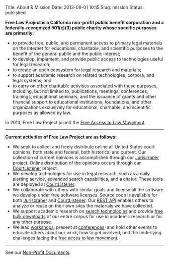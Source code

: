 Title: About & Mission
Date: 2013-08-01 10:15
Slug: mission
Status: published

**Free Law Project is a California non-profit public benefit corporation
and a federally-recognized 501(c)(3) public charity whose specific
purposes are primarily:**

-   to provide free, public, and permanent access to primary legal
    materials on the Internet for educational, charitable, and
    scientific purposes to the benefit of the general public and the
    public interest;
-   to develop, implement, and provide public access to technologies
    useful for legal research;
-   to create an open ecosystem for legal research and materials;
-   to support academic research on related technologies, corpora, and
    legal systems; and
-   to carry on other charitable activities associated with these
    purposes, including, but not limited to, publications, meetings,
    conferences, trainings, educational seminars, and the issuance of
    grants and other financial support to educational institutions,
    foundations, and other organizations exclusively for educational,
    charitable, and scientific purposes as allowed by law.

In 2013, Free Law Project joined the [Free Access to Law
Movement](http://falm.info/).

* * * * *

**Current activities of Free Law Project are as follows:**

-   We seek to collect and freely distribute online all United States
    court opinions, both state and federal, both historical and current.
    Our collection of current opinions is accomplished through our
    [Juriscraper](https://github.com/freelawproject/juriscraper)
    project. Online distribution of the opinions occurs through our
    [CourtListener](https://courtlistener.com) project.
-   We develop technologies for use in legal research, such as a daily
    alerting service, advanced search capabilities, and a citator. These
    tools are deployed at [CourtListener](https://courtlistener.com).
-   We collaborate with others with similar goals and license all the
    software we develop under free software licenses. Source code is
    available for both
    [Juriscraper](https://github.com/freelawproject/juriscraper) and
    [CourtListener](https://github.com/freelawproject/courtlistener).
    Our [REST API](https://www.courtlistener.com/api/rest-info/) enables
    others to analyze or reuse on their own sites the materials we have
    collected.
-   We support academic research on [search
    technologies](http://citris-uc.org/research/projects/proactive_legal_information_retrieval_and_filtering)
    and provide [free bulk
    downloads](https://www.courtlistener.com/api/bulk-info/) of our
    entire corpus for use in academic research or for any other purpose.
-   We lead
    [workshops](http://people.ischool.berkeley.edu/~bcarver/juriscraper.html),
    present at
    [conferences](http://blog.law.cornell.edu/lvi2012/schedule/conference-program/),
    and hold other events to educate others about our work, how to get
    involved, and the underlying challenges facing the [free acces to
    law movement](http://www.fatlm.org/).

* * * * *

See our [Non-Profit
Documents]({filename}/pages/non-profit-documents.md).

